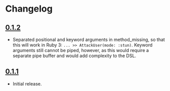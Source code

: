# Changelog

## [0.1.2](https://github.com/fps-vogel/pipeful/releases/tag/0.1.2)

- Separated positional and keyword arguments in method_missing, so that this will work in Ruby 3: `... >> AttackUser(mode: :stun)`. Keyword arguments still cannot be piped, however, as this would require a separate pipe buffer and would add complexity to the DSL.

## [0.1.1](https://github.com/fps-vogel/pipeful/releases/tag/0.1.1)

- Initial release.
